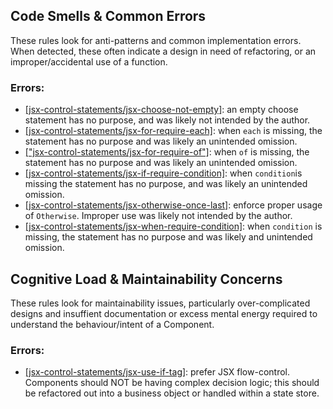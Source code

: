 
## Code Smells & Common Errors
These rules look for anti-patterns and common implementation errors.  When detected, these often indicate a design in need of refactoring, or an improper/accidental use of a function.

### Errors:
* [[jsx-control-statements/jsx-choose-not-empty]](https://github.com/vkbansal/eslint-plugin-jsx-control-statements/blob/master/docs/rules/jsx-choose-not-empty.md): an empty choose statement has no purpose, and was likely not intended by the author.
* [[jsx-control-statements/jsx-for-require-each]](https://github.com/vkbansal/eslint-plugin-jsx-control-statements/blob/master/docs/rules/jsx-for-require-each.md): when `each` is missing, the statement has no purpose and was likely an unintended omission.
* [["jsx-control-statements/jsx-for-require-of"]](https://github.com/vkbansal/eslint-plugin-jsx-control-statements/blob/master/docs/rules/jsx-for-require-of.md): when `of` is missing, the statement has no purpose and was likely an unintended omission.
* [[jsx-control-statements/jsx-if-require-condition]](https://github.com/vkbansal/eslint-plugin-jsx-control-statements/blob/master/docs/rules/jsx-if-require-condition.md): when `condition`is missing the statement has no purpose, and was likely an unintended omission.
* [[jsx-control-statements/jsx-otherwise-once-last]](https://github.com/vkbansal/eslint-plugin-jsx-control-statements/blob/master/docs/rules/jsx-otherwise-once-last.md): enforce proper usage of `Otherwise`.  Improper use was likely not intended by the author.
* [[jsx-control-statements/jsx-when-require-condition]](https://github.com/vkbansal/eslint-plugin-jsx-control-statements/blob/master/docs/rules/jsx-when-require-condition.md): when `condition` is missing, the statement has no purpose and was likely and unintended omission.


## Cognitive Load & Maintainability Concerns
These rules look for maintainability issues, particularly over-complicated designs and insuffient documentation or excess mental energy required to understand the behaviour/intent of a Component.

### Errors:
* [[jsx-control-statements/jsx-use-if-tag]](https://github.com/vkbansal/eslint-plugin-jsx-control-statements/blob/master/docs/rules/jsx-use-if-tag.md): prefer JSX flow-control.  Components should NOT be having complex decision logic; this should be refactored out into a business object or handled within a state store.

<!--
// This is used as a replacement for no unused var.  Handles use within <For> <If> etc
https://github.com/vkbansal/eslint-plugin-jsx-control-statements/blob/master/docs/rules/jsx-jcs-no-undef.md
-->